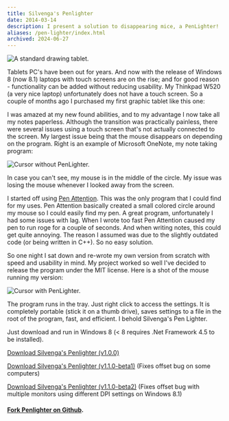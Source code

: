 ```yaml
---
title: Silvenga's Penlighter
date: 2014-03-14
description: I present a solution to disappearing mice, a PenLighter!
aliases: /pen-lighter/index.html
archived: 2024-06-27
---
```


![A standard drawing tablet.](/posts/archive/content/images/2014/Mar/tablet_use_bamboo.jpg)

Tablets PC's have been out for years. And now with the release of Windows 8 (now 8.1) laptops with touch screens are on the rise; and for good reason - functionality can be added without reducing usability. My Thinkpad W520 (a very nice laptop) unfortunately does not have a touch screen. So a couple of months ago I purchased my first graphic tablet like this one:

I was amazed at my new found abilities, and to my advantage I now take all my notes paperless. Although the transition was practically painless, there were several issues using a touch screen that's not actually connected to the screen. My largest issue being that the mouse disappears on depending on the program. Right is an example of Microsoft OneNote, my note taking program:

![Cursor without PenLighter.](/posts/archive/content/images/2014/Jun/2014-06-21_21-27-47.png)

In case you can't see, my mouse is in the middle of the circle. My issue was losing the mouse whenever I looked away from the screen.

I started off using [Pen Attention](http://www.math.uaa.alaska.edu/~afkjm/PenAttention/). This was the only program that I could find for my uses. Pen Attention basically created a small colored circle around my mouse so I could easily find my pen. A great program, unfortunately I had some issues with lag. When I wrote too fast Pen Attention caused my pen to run roge for a couple of seconds. And when writing notes, this could get quite annoying. The reason I assumed was due to the slightly outdated code (or being written in C++). So no easy solution.

So one night I sat down and re-wrote my own version from scratch with speed and usability in mind. My project worked so well I've decided to release the program under the MIT license. Here is a shot of the mouse running my version:

![Cursor with PenLighter.](/posts/archive/content/images/2014/Jun/2014-06-21_21-29-09.png)

The program runs in the tray. Just right click to access the settings. It is completely portable (stick it on a thumb drive), saves settings to a file in the root of the program, fast, and efficient. I behold Silvenga's Pen Lighter.

Just download and run in Windows 8 (< 8 requires .Net Framework 4.5 to be installed).

[Download Silvenga's Penlighter (v1.0.0)](https://github.com/Silvenga/Slight.PenLighter/releases/tag/v1.0.0)

[Download Silvenga's Penlighter (v1.1.0-beta1)](https://github.com/Silvenga/Slight.PenLighter/releases/tag/v1.1.0-beta1) (Fixes offset bug on some computers)

[Download Silvenga's Penlighter (v1.1.0-beta2)](https://github.com/Silvenga/Slight.PenLighter/releases/tag/v1.1.0-beta2) (Fixes offset bug with multiple monitors using different DPI settings on Windows 8.1)

#### [Fork Penlighter on Github](https://github.com/Silvenga/Slight.PenLighter).

